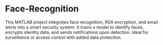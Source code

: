 # Face-Recognition
This MATLAB project integrates face recognition, RSA encryption, and email alerts into a smart security system. It trains a model to identify faces, encrypts identity data, and sends notifications upon detection. Ideal for surveillance or access control with added data protection.
